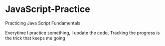 # JavaScript-Practice

Practicing Java Script Fundamentals

Everytime I practice something, I update the code, Tracking the progress is the trick that keeps me going
